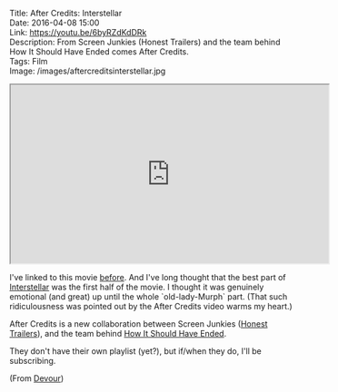 Title: After Credits: Interstellar  
Date: 2016-04-08 15:00  
Link: https://youtu.be/6byRZdKdDRk  
Description: From Screen Junkies (Honest Trailers) and the team behind How It Should Have Ended comes After Credits.  
Tags: Film  
Image: /images/aftercreditsinterstellar.jpg  

<iframe width="560" height="315" src="https://www.youtube-nocookie.com/embed/6byRZdKdDRk?rel=0&amp;showinfo=0" allowfullscreen></iframe>

I've linked to this movie [before][3]. And I've long thought that the best part of [Interstellar][4] was the first half of the movie. I thought it was genuinely emotional (and great) up until the whole \`old-lady-Murph\` part. (That such ridiculousness was pointed out by the After Credits video warms my heart.)

After Credits is a new collaboration between Screen Junkies ([Honest Trailers][1]), and the team behind [How It Should Have Ended][2].

They don't have their own playlist (yet?), but if/when they do, I'll be subscribing.

(From [Devour][5])

[1]: https://www.youtube.com/playlist?list=PL86F4D497FD3CACCE "Honest Trailers on YouTube"
[2]: https://www.youtube.com/user/HISHEdotcom "How It Should Have Ended (HISHE) on YouTube"
[3]: /2015/4/1/honest-trailers-interstellar "Honest Trailer clip of Interstellar"
[4]: https://en.wikipedia.org/wiki/Interstellar_(film) "Wikipedia: Interstellar"
[5]: http://devour.com/video/after-credits-interstellar/ "Source post from Devour"